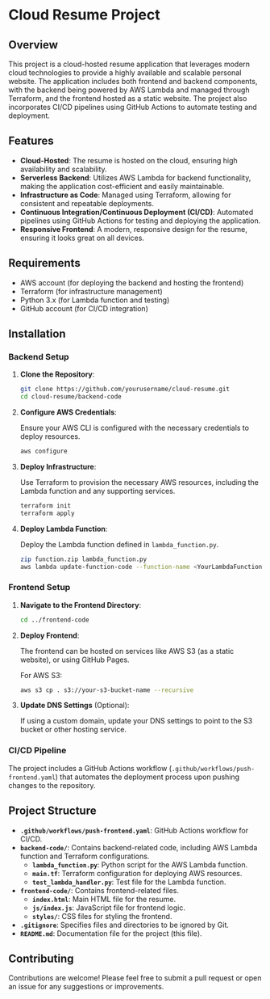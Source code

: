 # Cloud Resume Project

## Overview

This project is a cloud-hosted resume application that leverages modern cloud technologies to provide a highly available and scalable personal website. The application includes both frontend and backend components, with the backend being powered by AWS Lambda and managed through Terraform, and the frontend hosted as a static website. The project also incorporates CI/CD pipelines using GitHub Actions to automate testing and deployment.

## Features

- **Cloud-Hosted**: The resume is hosted on the cloud, ensuring high availability and scalability.
- **Serverless Backend**: Utilizes AWS Lambda for backend functionality, making the application cost-efficient and easily maintainable.
- **Infrastructure as Code**: Managed using Terraform, allowing for consistent and repeatable deployments.
- **Continuous Integration/Continuous Deployment (CI/CD)**: Automated pipelines using GitHub Actions for testing and deploying the application.
- **Responsive Frontend**: A modern, responsive design for the resume, ensuring it looks great on all devices.

## Requirements

- AWS account (for deploying the backend and hosting the frontend)
- Terraform (for infrastructure management)
- Python 3.x (for Lambda function and testing)
- GitHub account (for CI/CD integration)

## Installation

### Backend Setup

1. **Clone the Repository**:

    ```bash
    git clone https://github.com/yourusername/cloud-resume.git
    cd cloud-resume/backend-code
    ```

2. **Configure AWS Credentials**:
   
   Ensure your AWS CLI is configured with the necessary credentials to deploy resources.

    ```bash
    aws configure
    ```

3. **Deploy Infrastructure**:
   
   Use Terraform to provision the necessary AWS resources, including the Lambda function and any supporting services.

    ```bash
    terraform init
    terraform apply
    ```

4. **Deploy Lambda Function**:
   
   Deploy the Lambda function defined in `lambda_function.py`.

    ```bash
    zip function.zip lambda_function.py
    aws lambda update-function-code --function-name <YourLambdaFunctionName> --zip-file fileb://function.zip
    ```

### Frontend Setup

1. **Navigate to the Frontend Directory**:

    ```bash
    cd ../frontend-code
    ```

2. **Deploy Frontend**:

   The frontend can be hosted on services like AWS S3 (as a static website), or using GitHub Pages.

   For AWS S3:

    ```bash
    aws s3 cp . s3://your-s3-bucket-name --recursive
    ```

3. **Update DNS Settings** (Optional):

   If using a custom domain, update your DNS settings to point to the S3 bucket or other hosting service.

### CI/CD Pipeline

The project includes a GitHub Actions workflow (`.github/workflows/push-frontend.yaml`) that automates the deployment process upon pushing changes to the repository.

## Project Structure

- **`.github/workflows/push-frontend.yaml`**: GitHub Actions workflow for CI/CD.
- **`backend-code/`**: Contains backend-related code, including AWS Lambda function and Terraform configurations.
  - **`lambda_function.py`**: Python script for the AWS Lambda function.
  - **`main.tf`**: Terraform configuration for deploying AWS resources.
  - **`test_lambda_handler.py`**: Test file for the Lambda function.
- **`frontend-code/`**: Contains frontend-related files.
  - **`index.html`**: Main HTML file for the resume.
  - **`js/index.js`**: JavaScript file for frontend logic.
  - **`styles/`**: CSS files for styling the frontend.
- **`.gitignore`**: Specifies files and directories to be ignored by Git.
- **`README.md`**: Documentation file for the project (this file).

## Contributing

Contributions are welcome! Please feel free to submit a pull request or open an issue for any suggestions or improvements.
